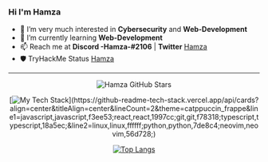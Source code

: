### Hi I'm Hamza

<!--
**Hamza12700/Hamza12700** is a ✨ _special_ ✨ repository because its `README.md` (this file) appears on your GitHub profile.
-->

- 👀 I’m very much interested in **Cybersecurity** and **Web-Development**
- 🌱 I’m currently learning **Web-Development**
- 📫 Reach me at **Discord -Hamza-#2106** | **Twitter** [Hamza](https://twitter.com/Hamza_Rash1d)
- 🛡️ TryHackMe Status [Hamza](https://tryhackme.com/p/Mr.Hamza)

--- 

<span align="center">

<div align="center">

![Hamza GitHub Stars](https://github-readme-stats.vercel.app/api?username=hamza12700&show_icons=true&bg_color=24273a&text_color=cad3f5&icon_color=c6a0f6&title_color=8bd5ca)

</div>

<div align="center">

[![My Tech Stack](https://github-readme-tech-stack.vercel.app/api/cards?align=center&titleAlign=center&lineCount=2&theme=catppuccin_frappe&line1=javascript,javascript,f3ee53;react,react,1997cc;git,git,f78318;typescript,typescript,18a5ec;&line2=linux,linux,ffffff;python,python,7de8c4;neovim,neovim,56d728;)](https://github-readme-tech-stack.vercel.app/api/cards?align=center&titleAlign=center&lineCount=2&theme=catppuccin_frappe&line1=javascript,javascript,f3ee53;react,react,1997cc;git,git,f78318;typescript,typescript,18a5ec;&line2=linux,linux,ffffff;python,python,7de8c4;neovim,neovim,56d728;)

</div>

<div align="center">

[![Top Langs](https://github-readme-stats.vercel.app/api/top-langs/?username=hamza12700&bg_color=24273a&text_color=cad3f5&icon_color=c6a0f6&title_color=8bd5ca)](https://github.com/hamza12700/)

</div>

</span>

